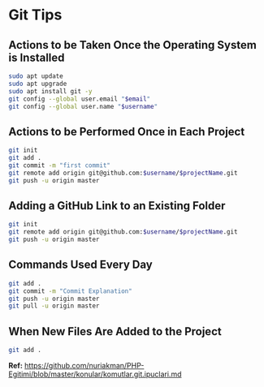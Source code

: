 # Git Tips

## Actions to be Taken Once the Operating System is Installed

```bash
sudo apt update
sudo apt upgrade
sudo apt install git -y
git config --global user.email "$email"
git config --global user.name "$username"
```

## Actions to be Performed Once in Each Project

```bash
git init
git add .
git commit -m "first commit"
git remote add origin git@github.com:$username/$projectName.git
git push -u origin master
```

## Adding a GitHub Link to an Existing Folder

```bash
git init
git remote add origin git@github.com:$username/$projectName.git
git push -u origin master
```

## Commands Used Every Day

```bash
git add .
git commit -m "Commit Explanation"
git push -u origin master
git pull -u origin master
```

## When New Files Are Added to the Project

```bash
git add .
```

**Ref:** https://github.com/nuriakman/PHP-Egitimi/blob/master/konular/komutlar.git.ipuclari.md
